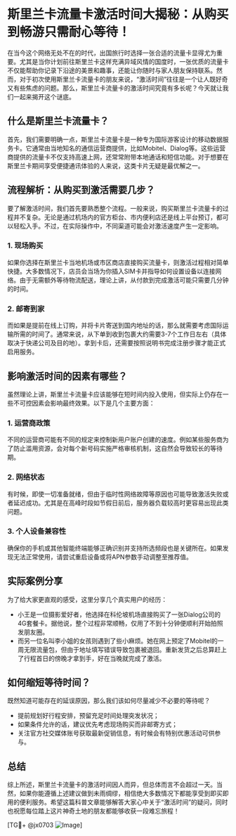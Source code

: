 # 斯里兰卡流量卡激活时间大揭秘：从购买到畅游只需耐心等待！

在当今这个网络无处不在的时代，出国旅行时选择一张合适的流量卡显得尤为重要。尤其是当你计划前往斯里兰卡这样充满异域风情的国度时，一张优质的流量卡不仅能帮助你记录下沿途的美景和趣事，还能让你随时与家人朋友保持联系。然而，对于初次使用斯里兰卡流量卡的朋友来说，“激活时间”往往是一个让人既好奇又有些焦虑的问题。那么，斯里兰卡流量卡的激活时间究竟有多长呢？今天就让我们一起来揭开这个谜底。

## 什么是斯里兰卡流量卡？

首先，我们需要明确一点，斯里兰卡流量卡是一种专为国际游客设计的移动数据服务卡。它通常由当地知名的通信运营商提供，比如Mobitel、Dialog等。这些运营商提供的流量卡不仅支持高速上网，还常常附带本地通话和短信功能。对于想要在斯里兰卡期间享受便捷通讯体验的人来说，这类卡片无疑是最优解之一。

## 流程解析：从购买到激活需要几步？

要了解激活时间，我们首先要熟悉整个流程。一般来说，购买斯里兰卡流量卡的过程并不复杂。无论是通过机场内的官方柜台、市内便利店还是线上平台预订，都可以轻松入手。不过，在实际操作中，不同渠道可能会对激活速度产生一定影响。

### 1. **现场购买**
如果你选择在斯里兰卡当地机场或市区商店直接购买流量卡，则激活过程相对简单快捷。大多数情况下，店员会当场为你插入SIM卡并指导如何设置设备以连接网络。由于无需额外等待物流配送，理论上讲，从付款到完成激活可能只需要几分钟的时间。

### 2. **邮寄到家**
而如果是提前在线上订购，并将卡片寄送到国内地址的话，那么就需要考虑国际运输所需的时间了。通常来说，从下单到收到包裹大约需要3-7个工作日左右（具体取决于快递公司及目的地）。拿到卡后，还需要按照说明书完成注册步骤才能正式启用服务。

## 影响激活时间的因素有哪些？

虽然理论上讲，斯里兰卡流量卡应该能够在短时间内投入使用，但实际上仍存在一些不可控因素会影响最终效果。以下是几个主要方面：

### 1. **运营商政策**
不同的运营商可能有不同的规定来控制新用户账户创建的速度。例如某些服务商为了防止滥用资源，会对每个新号码实施严格审核机制，这自然会导致较长的等待期。

### 2. **网络状态**
有时候，即使一切准备就绪，但由于临时性网络故障等原因也可能导致激活失败或者延迟成功。尤其是在高峰时段如节假日前后，服务器负载较高时更容易出现此类问题。

### 3. **个人设备兼容性**
确保你的手机或其他智能终端能够正确识别并支持所选频段也是关键所在。如果发现无法正常使用，请尝试重启设备或将APN参数手动调整至推荐值。

## 实际案例分享

为了给大家更直观的感受，这里分享几个真实用户的经历：
- 小王是一位摄影爱好者，他选择在科伦坡机场直接购买了一张Dialog公司的4G套餐卡。据他说，整个过程非常顺畅，仅用了不到十分钟便顺利开始拍照发朋友圈。
- 而另一位名叫李小姐的女孩则遇到了些小麻烦。她在网上预定了Mobitel的一周无限流量包，但由于地址填写错误导致包裹被退回。重新发货之后总算赶上了行程首日的傍晚才拿到手，好在当晚就完成了激活。

## 如何缩短等待时间？

既然知道可能存在的延误原因，那么我们该如何尽量减少不必要的等待呢？
- 提前规划好行程安排，预留充足时间处理突发状况；
- 如果条件允许的话，建议优先考虑现场购买而非邮寄方式；
- 关注官方社交媒体账号获取最新促销信息，有时候会有特别优惠活动可供参与。

## 总结

综上所述，斯里兰卡流量卡的激活时间因人而异，但总体而言不会超过一天。当然，如果你能遵循上述建议做到未雨绸缪，相信绝大多数情况下都能享受到即买即用的便利服务。希望这篇科普文章能够解答大家心中关于“激活时间”的疑问，同时也祝愿每位踏上这片神奇土地的朋友都能够收获一段难忘旅程！

[TG💪+ @jx0703 ![Image](https://github.com/user-attachments/assets/dbca1d08-cadb-493c-b0ec-ad6f7a83f270)]